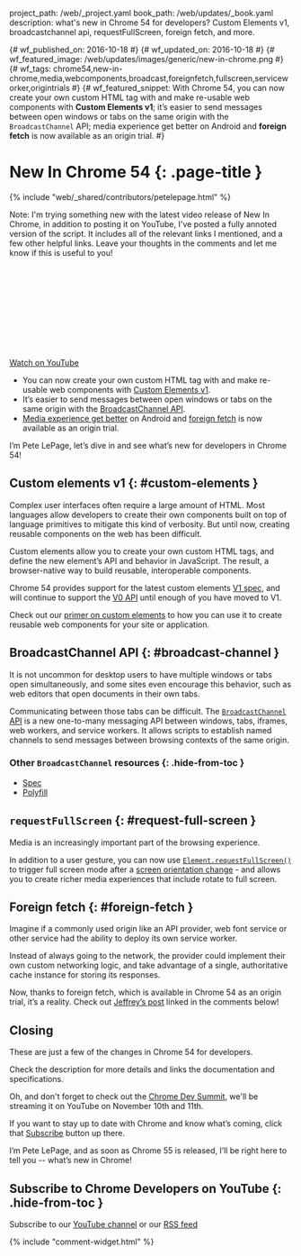 project_path: /web/_project.yaml
book_path: /web/updates/_book.yaml
description: what's new in Chrome 54 for developers? Custom Elements v1, broadcastchannel api, requestFullScreen,  foreign fetch, and more.

{# wf_published_on: 2016-10-18 #}
{# wf_updated_on: 2016-10-18 #}
{# wf_featured_image: /web/updates/images/generic/new-in-chrome.png #}
{# wf_tags: chrome54,new-in-chrome,media,webcomponents,broadcast,foreignfetch,fullscreen,serviceworker,origintrials #}
{# wf_featured_snippet: With Chrome 54, you can now create your own custom HTML tag with and make re-usable web components with <b>Custom Elements v1</b>; it’s easier to send messages between open windows or tabs on the same origin with the <code>BroadcastChannel</code> API; media experience get better on Android and <b>foreign fetch</b> is now available as an origin trial. #}

# New In Chrome 54 {: .page-title }

{% include "web/_shared/contributors/petelepage.html" %}

Note: I'm trying something new with the latest video release of New In Chrome,
in addition to posting it on YouTube, I've posted a fully annoted version
of the script. It includes all of the relevant links I mentioned, and a few
other helpful links. Leave your thoughts in the comments and let me know
if this is useful to you!

<div class="video-wrapper-full-width">
  <iframe class="devsite-embedded-youtube-video" data-video-id="qPD2yc8BoDk"
          data-autohide="1" data-showinfo="0" frameborder="0" allowfullscreen>
  </iframe>
</div>

[Watch on YouTube](https://www.youtube.com/watch?v=qPD2yc8BoDk)

* You can now create your own custom HTML tag with and make re-usable web
components with [Custom Elements v1](#custom-elements).
* It’s easier to send messages between open windows or tabs on the same origin
with the [BroadcastChannel API](#broadcast-channel).
* [Media experience get better](#request-full-screen) on Android and
[foreign fetch](#foreign-fetch) is now available as an origin trial.

I’m Pete LePage, let’s dive in and see what’s new for developers in Chrome 54! 

## Custom elements v1 {: #custom-elements }

Complex user interfaces often require a large amount of HTML. Most
languages allow developers to create their own components built on top
of language primitives to mitigate this kind of verbosity. But until now,
creating reusable components on the web has been difficult.

Custom elements allow you to create your own custom HTML tags, and define
the new element’s API and behavior in JavaScript. The result, a
browser-native way to build reusable, interoperable components. 

Chrome 54 provides support for the latest custom elements
[V1 spec](https://goo.gl/9luiog), and will continue to support the 
[V0 API](https://goo.gl/iJA2rJ) until enough of you have moved to V1.

Check out our [primer on custom elements](https://goo.gl/7MhkyV) to how
you can use it to create reusable web components for your site or application.

## BroadcastChannel API {: #broadcast-channel }

It is not uncommon for desktop users to have multiple windows or tabs
open simultaneously, and some sites even encourage this behavior, such as
web editors that open documents in their own tabs. 

Communicating between those tabs can be difficult. The
[`BroadcastChannel` API](https://goo.gl/xDGxJT) is a new one-to-many messaging
API between windows, tabs, iframes, web workers, and service workers. It
allows scripts to establish named channels to send messages between
browsing contexts of the same origin.

### Other `BroadcastChannel` resources {: .hide-from-toc }
* [Spec](https://goo.gl/Lek3U0)
* [Polyfill](/web/updates/2016/09/broadcastchannel#feature_detection_and_browser_support)

## `requestFullScreen` {: #request-full-screen }

Media is an increasingly important part of the browsing experience. 

In addition to a user gesture, you can now use
[`Element.requestFullScreen()`](https://goo.gl/7ALaod)
to trigger full screen mode after a
[screen orientation change](https://goo.gl/knihpA) - and allows you to
create richer media experiences that include rotate to full screen.


## Foreign fetch {: #foreign-fetch }

Imagine if a commonly used origin like an API provider, web font service
or other service had the ability to deploy its own service worker. 

Instead of always going to the network, the provider could implement
their own custom networking logic, and take advantage of a single,
authoritative cache instance for storing its responses. 

Now, thanks to foreign fetch, which is available in Chrome 54 as an
origin trial, it’s a reality. Check out
[Jeffrey’s post](https://goo.gl/BWt5RA) linked in the comments below!

## Closing

These are just a few of the changes in Chrome 54 for developers.  

Check the description for more details and links the documentation and
specifications.

Oh, and don't forget to check out the
[Chrome Dev Summit](https://developer.chrome.com/devsummit/), we'll be streaming
it on YouTube on November 10th and 11th.

If you want to stay up to date with Chrome and know what’s coming, click
that [Subscribe](https://goo.gl/6FP1a5) button up there.

I’m Pete LePage, and as soon as Chrome 55 is released, I’ll be
right here to tell you -- what’s new in Chrome!

## Subscribe to Chrome Developers on YouTube {: .hide-from-toc }
Subscribe to our [YouTube channel](https://goo.gl/6FP1a5) or our 
[RSS feed](/web/shows/rss.xml)

<link rel="alternate" type="application/rss+xml" title="Web Shows from Google Developers (RSS)" href="/web/shows/rss.xml">
<link rel="alternate" type="application/atom+xml" title="Web Shows from Google Developers (ATOM)" href="/web/shows/atom.xml">


{% include "comment-widget.html" %}

